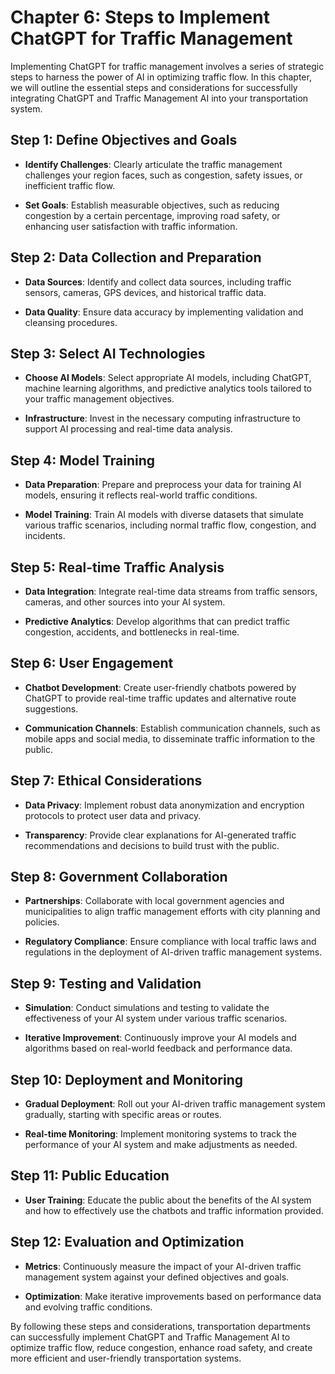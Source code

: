 Chapter 6: Steps to Implement ChatGPT for Traffic Management
============================================================

Implementing ChatGPT for traffic management involves a series of strategic steps to harness the power of AI in optimizing traffic flow. In this chapter, we will outline the essential steps and considerations for successfully integrating ChatGPT and Traffic Management AI into your transportation system.

Step 1: Define Objectives and Goals
-----------------------------------

* **Identify Challenges**: Clearly articulate the traffic management challenges your region faces, such as congestion, safety issues, or inefficient traffic flow.

* **Set Goals**: Establish measurable objectives, such as reducing congestion by a certain percentage, improving road safety, or enhancing user satisfaction with traffic information.

Step 2: Data Collection and Preparation
---------------------------------------

* **Data Sources**: Identify and collect data sources, including traffic sensors, cameras, GPS devices, and historical traffic data.

* **Data Quality**: Ensure data accuracy by implementing validation and cleansing procedures.

Step 3: Select AI Technologies
------------------------------

* **Choose AI Models**: Select appropriate AI models, including ChatGPT, machine learning algorithms, and predictive analytics tools tailored to your traffic management objectives.

* **Infrastructure**: Invest in the necessary computing infrastructure to support AI processing and real-time data analysis.

Step 4: Model Training
----------------------

* **Data Preparation**: Prepare and preprocess your data for training AI models, ensuring it reflects real-world traffic conditions.

* **Model Training**: Train AI models with diverse datasets that simulate various traffic scenarios, including normal traffic flow, congestion, and incidents.

Step 5: Real-time Traffic Analysis
----------------------------------

* **Data Integration**: Integrate real-time data streams from traffic sensors, cameras, and other sources into your AI system.

* **Predictive Analytics**: Develop algorithms that can predict traffic congestion, accidents, and bottlenecks in real-time.

Step 6: User Engagement
-----------------------

* **Chatbot Development**: Create user-friendly chatbots powered by ChatGPT to provide real-time traffic updates and alternative route suggestions.

* **Communication Channels**: Establish communication channels, such as mobile apps and social media, to disseminate traffic information to the public.

Step 7: Ethical Considerations
------------------------------

* **Data Privacy**: Implement robust data anonymization and encryption protocols to protect user data and privacy.

* **Transparency**: Provide clear explanations for AI-generated traffic recommendations and decisions to build trust with the public.

Step 8: Government Collaboration
--------------------------------

* **Partnerships**: Collaborate with local government agencies and municipalities to align traffic management efforts with city planning and policies.

* **Regulatory Compliance**: Ensure compliance with local traffic laws and regulations in the deployment of AI-driven traffic management systems.

Step 9: Testing and Validation
------------------------------

* **Simulation**: Conduct simulations and testing to validate the effectiveness of your AI system under various traffic scenarios.

* **Iterative Improvement**: Continuously improve your AI models and algorithms based on real-world feedback and performance data.

Step 10: Deployment and Monitoring
----------------------------------

* **Gradual Deployment**: Roll out your AI-driven traffic management system gradually, starting with specific areas or routes.

* **Real-time Monitoring**: Implement monitoring systems to track the performance of your AI system and make adjustments as needed.

Step 11: Public Education
-------------------------

* **User Training**: Educate the public about the benefits of the AI system and how to effectively use the chatbots and traffic information provided.

Step 12: Evaluation and Optimization
------------------------------------

* **Metrics**: Continuously measure the impact of your AI-driven traffic management system against your defined objectives and goals.

* **Optimization**: Make iterative improvements based on performance data and evolving traffic conditions.

By following these steps and considerations, transportation departments can successfully implement ChatGPT and Traffic Management AI to optimize traffic flow, reduce congestion, enhance road safety, and create more efficient and user-friendly transportation systems.
